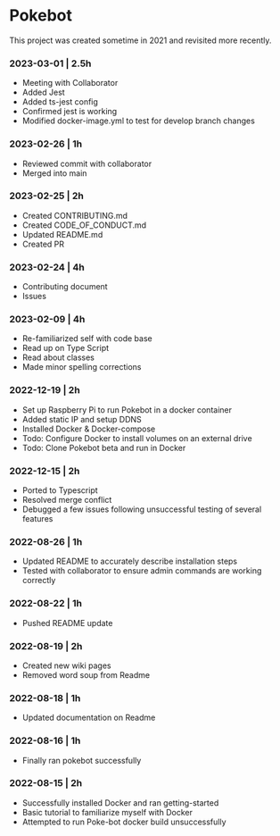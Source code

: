 # Pokebot

This project was created sometime in 2021 and revisited more recently.


### 2023-03-01 | 2.5h
- Meeting with Collaborator
- Added Jest
- Added ts-jest config
- Confirmed jest is working
- Modified docker-image.yml to test for develop branch changes

### 2023-02-26 | 1h
- Reviewed commit with collaborator
- Merged into main

### 2023-02-25 | 2h
- Created CONTRIBUTING.md
- Created CODE_OF_CONDUCT.md
- Updated README.md
- Created PR

### 2023-02-24 | 4h
- Contributing document
- Issues

### 2023-02-09 | 4h
- Re-familiarized self with code base
- Read up on Type Script
- Read about classes
- Made minor spelling corrections

### 2022-12-19 | 2h
- Set up Raspberry Pi to run Pokebot in a docker container
- Added static IP and setup DDNS
- Installed Docker & Docker-compose
- Todo: Configure Docker to install volumes on an external drive
- Todo: Clone Pokebot beta and run in Docker

### 2022-12-15 | 2h
- Ported to Typescript
- Resolved merge conflict
- Debugged a few issues following unsuccessful testing of several features

### 2022-08-26 | 1h
- Updated README to accurately describe installation steps
- Tested with collaborator to ensure admin commands are working correctly
 
### 2022-08-22 | 1h
- Pushed README update

### 2022-08-19 | 2h
- Created new wiki pages
- Removed word soup from Readme

### 2022-08-18 | 1h
- Updated documentation on Readme

### 2022-08-16 | 1h
- Finally ran pokebot successfully

### 2022-08-15 | 2h
- Successfully installed Docker and ran getting-started
- Basic tutorial to familiarize myself with Docker
- Attempted to run Poke-bot docker build unsuccessfully
